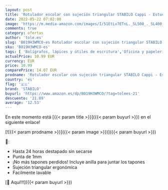 ```yaml
---
layout: post
title: 'Rotulador escolar con sujeción triangular STABILO Cappi - Estuche de 24 colores - Incluye anilla para no perder los tapones'
date: 2022-05-22 07:02:00
image: 'https://m.media-amazon.com/images/I/51EtLv7ETnL._SL500_._SL400_.jpg'
comments: true
category: ofertas
author: 'tole.es'
slug: 'B019H3WMCO-es Rotulador escolar con sujeción triangular STABILO Cappi -...'
sku: 'B019H3WMCO-es'
tags: [ 'Bolígrafos, lápices y útiles de escritura','Oficina y papelería','Rotuladores permanentes','Rotuladores y subrayadores','escolar','rotulador','stabilo','🇪🇸', ]
actualPrice: 10.99 EUR
currency: EUR
price: 10.99
comparePrice: 14.07 EUR
prodname: 'Rotulador escolar con sujeción triangular STABILO Cappi - Estuche de 24 colores - Incluye anilla para no perder los tapones'
country: 'es'
flag: '🇪🇸'
brand: 'STABILO'
buyurl: 'https://www.amazon.es/dp/B019H3WMCO/?tag=tolees-21'
descuento: '21.89'
average: '12.53'
---
```


En este momento está [{{< param title >}}]({{< param buyurl >}}) en el siguiente enlace!

[![{{< param prodname >}}]({{< param image >}})]({{< param buyurl >}})

🔎:

- Hasta 24 horas destapado sin secarse
- Punta de 1mm
- ¡No más tapones perdidos! Incluye anilla para juntar los tapones
- Sujeción triangular ergonómica
- Facilmente lavable

[🛒 Aquí!!!]({{< param buyurl >}})
